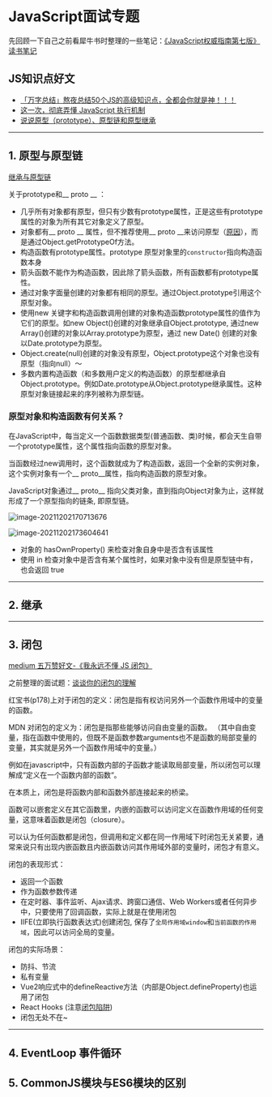 # JavaScript面试专题


先回顾一下自己之前看犀牛书时整理的一些笔记：[《JavaScript权威指南第七版》读书笔记](https://www.yuque.com/docs/share/a76eb9bb-999d-4588-8295-cf2ebb36742b?#%20%E3%80%8A%E3%80%8AJavaScript%E6%9D%83%E5%A8%81%E6%8C%87%E5%8D%97%E7%AC%AC%E4%B8%83%E7%89%88%E3%80%8B%E3%80%8B)



## JS知识点好文

- [「万字总结」熬夜总结50个JS的高级知识点，全都会你就是神！！！](https://juejin.cn/post/7022795467821940773)
- [这一次，彻底弄懂 JavaScript 执行机制](https://juejin.cn/post/6844903512845860872)
- [说说原型（prototype）、原型链和原型继承](https://zhuanlan.zhihu.com/p/35790971)



___



## 1. 原型与原型链

[继承与原型链](https://developer.mozilla.org/zh-CN/docs/Web/JavaScript/Inheritance_and_the_prototype_chain)

关于prototype和__ proto __ ：

- 几乎所有对象都有原型，但只有少数有prototype属性，正是这些有prototype属性的对象为所有其它对象定义了原型。
- 对象都有__ proto __ 属性，但不推荐使用__ proto __来访问原型（[原因](https://developer.mozilla.org/zh-CN/docs/Web/JavaScript/Reference/Global_Objects/Object/proto)），而是通过Object.getPrototypeOf方法。
- 构造函数有prototype属性。prototype 原型对象里的`constructor`指向构造函数本身
- 箭头函数不能作为构造函数，因此除了箭头函数，所有函数都有prototype属性。
- 通过对象字面量创建的对象都有相同的原型。通过Object.prototype引用这个原型对象。
- 使用new 关键字和构造函数调用创建的对象构造函数prototype属性的值作为它们的原型。如new Object()创建的对象继承自Object.prototype, 通过new Array()创建的对象以Array.prototype为原型，通过 new Date() 创建的对象以Date.prototype为原型。
- Object.create(null)创建的对象没有原型，Object.prototype这个对象也没有原型（指向null）～
- 多数内置构造函数（和多数用户定义的构造函数）的原型都继承自Object.prototype。例如Date.prototype从Object.prototype继承属性。这种原型对象链接起来的序列被称为原型链。



### 原型对象和构造函数有何关系？

在JavaScript中，每当定义一个函数数据类型(普通函数、类)时候，都会天生自带一个prototype属性，这个属性指向函数的原型对象。

当函数经过new调用时，这个函数就成为了构造函数，返回一个全新的实例对象，这个实例对象有一个__ proto__属性，指向构造函数的原型对象。

JavaScript对象通过__ proto__ 指向父类对象，直到指向Object对象为止，这样就形成了一个原型指向的链条, 即原型链。

![image-20211202170713676](https://gitee.com/ChanningGit/image-hosting/raw/master/images/image-20211202170713676.png)

![image-20211202173604641](https://gitee.com/ChanningGit/image-hosting/raw/master/images/image-20211202173604641.png)

- 对象的 hasOwnProperty() 来检查对象自身中是否含有该属性
- 使用 in 检查对象中是否含有某个属性时，如果对象中没有但是原型链中有，也会返回 true



____



## 2. 继承



____



## 3. 闭包
[medium 五万赞好文-《我永远不懂 JS 闭包》](https://juejin.cn/post/6950878916135354398)

之前整理的面试题：[谈谈你的闭包的理解](https://www.yuque.com/channinghyl/gxlrd8/buxt4p#80LxP)

红宝书(p178)上对于闭包的定义：闭包是指有权访问另外一个函数作用域中的变量的函数。

MDN 对闭包的定义为：闭包是指那些能够访问自由变量的函数。
（其中自由变量，指在函数中使用的，但既不是函数参数arguments也不是函数的局部变量的变量，其实就是另外一个函数作用域中的变量。）



例如在javascript中，只有函数内部的子函数才能读取局部变量，所以闭包可以理解成“定义在一个函数内部的函数“。

在本质上，闭包是将函数内部和函数外部连接起来的桥梁。

函数可以嵌套定义在其它函数里，内嵌的函数可以访问定义在函数作用域的任何变量，这意味着函数是闭包（closure）。

可以认为任何函数都是闭包，但调用和定义都在同一作用域下时闭包无关紧要，通常来说只有出现内嵌函数且内嵌函数访问其作用域外部的变量时，闭包才有意义。

闭包的表现形式：

- 返回一个函数
- 作为函数参数传递
- 在定时器、事件监听、Ajax请求、跨窗口通信、Web Workers或者任何异步中，只要使用了回调函数，实际上就是在使用闭包
- IIFE(立即执行函数表达式)创建闭包, 保存了`全局作用域window`和`当前函数的作用域`，因此可以访问全局的变量。

闭包的实际场景：
- 防抖、节流
- 私有变量
- Vue2响应式中的defineReactive方法（内部是Object.defineProperty)也运用了闭包
- React Hooks (注意[闭包陷阱](https://zhuanlan.zhihu.com/p/84697185))
- 闭包无处不在~



___



## 4. EventLoop 事件循环

## 5. CommonJS模块与ES6模块的区别
